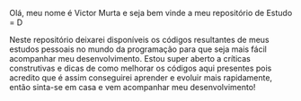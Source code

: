 Olá, meu nome é Victor Murta e seja bem vinde a meu repositório de Estudo = D

Neste repositório deixarei disponíveis os códigos resultantes de meus estudos pessoais no mundo da programação para que seja mais fácil acompanhar meu desenvolvimento. Estou super aberto a críticas construtivas
e dicas de como melhorar os códigos aqui presentes pois acredito que é assim conseguirei aprender e evoluir mais rapidamente, então sinta-se em casa e vem acompanhar meu desenvolvimento!
